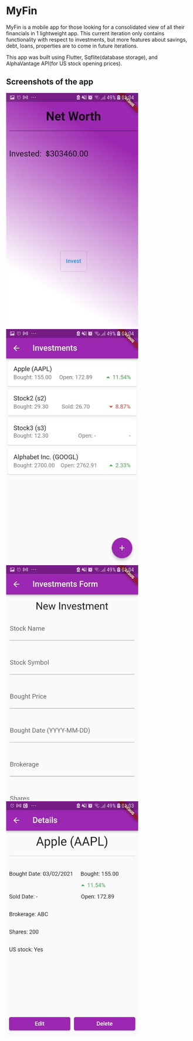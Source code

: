 # MyFin

MyFin is a mobile app for those looking for a consolidated view of all their financials in 1 lightweight app. This current iteration only contains functionality with respect to investments, but more features about savings, debt, loans, properties are to come in future iterations.

This app was built using Flutter, Sqflite(database storage), and AlphaVantage API(for US stock opening prices).

## Screenshots of the app
<img src='docs/images/Home.jpg' width='360' height='640'>          <img src='docs/images/View_Investments.jpg' width='360' height='640'>
<img src='docs/images/New_Investment.jpg' width='360' height='640'>          <img src='docs/images/Investment_Details.jpg' width='360' height='640'>

